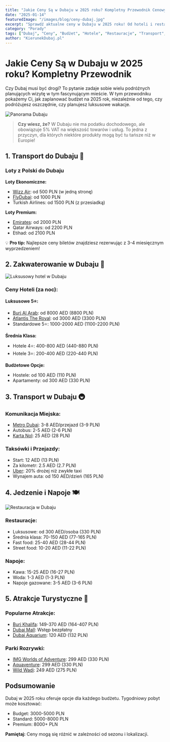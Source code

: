 ```yaml
---
title: "Jakie Ceny Są w Dubaju w 2025 roku? Kompletny Przewodnik Cenowy"
date: "2025-01-14"
featuredImage: "/images/blog/ceny-dubaj.jpg"
excerpt: "Sprawdź aktualne ceny w Dubaju w 2025 roku! Od hoteli i restauracji po atrakcje turystyczne. Dowiedz się, ile kosztuje życie w Dubaju i jak zaplanować budżet na wakacje."
category: "Porady"
tags: ["Dubaj", "Ceny", "Budżet", "Hotele", "Restauracje", "Transport", "Atrakcje"]
author: "KierunekDubaj.pl"
---
```


# Jakie Ceny Są w Dubaju w 2025 roku? Kompletny Przewodnik

Czy Dubaj musi być drogi? To pytanie zadaje sobie wielu podróżnych planujących wizytę w tym fascynującym mieście. W tym przewodniku pokażemy Ci, jak zaplanować budżet na 2025 rok, niezależnie od tego, czy podróżujesz oszczędnie, czy planujesz luksusowe wakacje.

![Panorama Dubaju](/images/burj-khalifa-1.jpg)

> **Czy wiesz, że?** W Dubaju nie ma podatku dochodowego, ale obowiązuje 5% VAT na większość towarów i usług. To jedna z przyczyn, dla których niektóre produkty mogą być tu tańsze niż w Europie!

## 1. Transport do Dubaju 🛫

### Loty z Polski do Dubaju

**Loty Ekonomiczne:**
- [Wizz Air](https://wizzair.com/en-gb/cheap-flights-to-dubai): od 500 PLN (w jedną stronę)
- [FlyDubai](https://www.flydubai.com/): od 1000 PLN
- Turkish Airlines: od 1500 PLN (z przesiadką)

**Loty Premium:**
- [Emirates](https://www.emirates.com/pl/polish/): od 2000 PLN
- Qatar Airways: od 2200 PLN
- Etihad: od 2100 PLN

💡 **Pro tip:** Najlepsze ceny biletów znajdziesz rezerwując z 3-4 miesięcznym wyprzedzeniem!

## 2. Zakwaterowanie w Dubaju 🏨

![Luksusowy hotel w Dubaju](/images/burj-al-arab.jpg)

### Ceny Hoteli (za noc):

**Luksusowe 5⭐:**
- [Burj Al Arab](/atrakcje/burj-al-arab): od 8000 AED (8800 PLN)
- [Atlantis The Royal](/atrakcje/atlantis-the-royal): od 3000 AED (3300 PLN)
- Standardowe 5⭐: 1000-2000 AED (1100-2200 PLN)

**Średnia Klasa:**
- Hotele 4⭐: 400-800 AED (440-880 PLN)
- Hotele 3⭐: 200-400 AED (220-440 PLN)

**Budżetowe Opcje:**
- Hostele: od 100 AED (110 PLN)
- Apartamenty: od 300 AED (330 PLN)

## 3. Transport w Dubaju 🚇

### Komunikacja Miejska:
- [Metro Dubai](/transport/metro): 3-8 AED/przejazd (3-9 PLN)
- Autobus: 2-5 AED (2-6 PLN)
- [Karta Nol](/transport#nol): 25 AED (28 PLN)

### Taksówki i Przejazdy:
- Start: 12 AED (13 PLN)
- Za kilometr: 2.5 AED (2.7 PLN)
- [Uber](/transport/): 20% drożej niż zwykłe taxi
- Wynajem auta: od 150 AED/dzień (165 PLN)

## 4. Jedzenie i Napoje 🍽️

![Restauracja w Dubaju](/images/blog/jedzenie.jpg)

### Restauracje:
- Luksusowe: od 300 AED/osoba (330 PLN)
- Średnia klasa: 70-150 AED (77-165 PLN)
- Fast food: 25-40 AED (28-44 PLN)
- Street food: 10-20 AED (11-22 PLN)

### Napoje:
- Kawa: 15-25 AED (16-27 PLN)
- Woda: 1-3 AED (1-3 PLN)
- Napoje gazowane: 3-5 AED (3-6 PLN)

## 5. Atrakcje Turystyczne 🎡

### Popularne Atrakcje:
- [Burj Khalifa](/atrakcje/burj-khalifa): 149-370 AED (164-407 PLN)
- [Dubai Mall](/zakupy/dubai-mall): Wstęp bezpłatny
- [Dubai Aquarium](/atrakcje/dubai-aquarium): 120 AED (132 PLN)

### Parki Rozrywki:
- [IMG Worlds of Adventure](/atrakcje/img-worlds): 299 AED (330 PLN)
- [Aquaventure](/atrakcje/aquaventure): 299 AED (330 PLN)
- [Wild Wadi](/atrakcje/wild-wadi): 249 AED (275 PLN)

## Podsumowanie

Dubaj w 2025 roku oferuje opcje dla każdego budżetu. Tygodniowy pobyt może kosztować:
- Budget: 3000-5000 PLN
- Standard: 5000-8000 PLN
- Premium: 8000+ PLN

**Pamiętaj:** Ceny mogą się różnić w zależności od sezonu i lokalizacji.